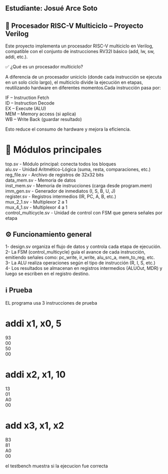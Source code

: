 ## Estudiante: Josué Arce Soto

## 🧠 Procesador RISC-V Multiciclo – Proyecto Verilog

Este proyecto implementa un procesador RISC-V multiciclo en Verilog, compatible con el conjunto de instrucciones RV32I básico (add, lw, sw, addi, etc.).

✅ ¿Qué es un procesador multiciclo?

A diferencia de un procesador uniciclo (donde cada instrucción se ejecuta en un solo ciclo largo), el multiciclo divide la ejecución en etapas, reutilizando hardware en diferentes momentos.Cada instrucción pasa por:

IF – Instruction Fetch   
ID – Instruction Decode  
EX – Execute (ALU)  
MEM – Memory access (si aplica)  
WB – Write Back (guardar resultado)  
 
Esto reduce el consumo de hardware y mejora la eficiencia.
# 🧩 Módulos principales


top.sv    -                Módulo principal: conecta todos los bloques  
alu.sv        -            Unidad Aritmético-Lógica (suma, resta, comparaciones, etc.)  
reg_file.sv     -          Archivo de registros de 32x32 bits  
data_mem.sv         -      Memoria de datos  
inst_mem.sv         -      Memoria de instrucciones (carga desde program.mem)  
imm_gen.sv          -      Generador de inmediatos (I, S, B, U, J)  
register.sv           -    Registros intermedios (IR, PC, A, B, etc.)  
mux_2_1.sv            -    Multiplexor 2 a 1  
mux_4_1.sv            -    Multiplexor 4 a 1  
control_multicycle.sv  -   Unidad de control con FSM que genera señales por etapa  

## ⚙️ Funcionamiento general

1- design.sv organiza el flujo de datos y controla cada etapa de ejecución.  
2- La FSM (control_multicycle) guía el avance de cada instrucción, emitiendo señales como: pc_write, ir_write, alu_src_a, mem_to_reg, etc.  
3- La ALU realiza operaciones según el tipo de instrucción (R, I, S, etc.)  
4- Los resultados se almacenan en registros intermedios (ALUOut, MDR) y luego se escriben en el registro destino.  

## ℹ️ Prueba 
EL programa usa 3 instrucciones de prueba  

# addi x1, x0, 5  
93  
00  
50  
00  

# addi x2, x1, 10  
13  
01  
A0  
00  

# add  x3, x1, x2  
B3  
81  
A0  
00  

el testbench muestra si la ejecucion fue correcta  
